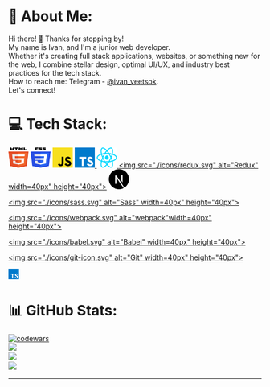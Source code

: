 # 💫 About Me:
Hi there! 👋 Thanks for stopping by!<br>My name is Ivan, and  I'm a junior web developer.<br>Whether it's creating full stack applications, websites, or something new for the web, I combine stellar design, optimal UI/UX, and industry best practices for the tech stack.<br>How to reach me: Telegram - [@ivan_veetsok](https://t.me/ivan_veetsok).<br>Let's connect!


# 💻 Tech Stack:
<a href="https://www.w3.org/TR/html5/" title="HTML5"><img src="./icons/html-5.svg" alt="HTML5" width="40px" height="40px"></a>
<a href="https://www.w3.org/TR/CSS/" title="CSS3"><img src="./icons/css-3.svg" alt="CSS3" width="40px" height="40px"></a>
<a href="https://developer.mozilla.org/en-US/docs/Web/JavaScript" title="JavaScript"><img src="./icons/javascript.svg" alt="JavaScript" width="40px" height="40px"></a>
<a href="https://www.typescriptlang.org/" title="Typescript">
  <img src="https://github.com/veetsok/veetsok/blob/main/icons/typescript-icon.svg" alt="Typescript" width="40px" height="40px">
</a>
<a href="https://reactjs.org/" title="React">
  <img src="./icons/react.svg" alt="React" width="40px" height="40px">
</a>
<a href="https://redux.js.org/" title="Redux"><img src="./icons/redux.svg" alt="Redux" width=40px" height="40px"></a>
<a href="https://nextjs.org/" title="Next.js"><img src="https://github.com/veetsok/veetsok/blob/main/icons/nextjs-icon.svg" alt="Next.js" width="40px" height="40px"></a>

  <a href="https://sass-lang.com/" title="Sass"><img src="./icons/sass.svg" alt="Sass" width=40px" height="40px"></a>

  <a href="https://webpack.js.org/" title="webpack"><img src="./icons/webpack.svg" alt="webpack"width=40px" height="40px"></a>

  <a href="https://babeljs.io/" title="Babel"><img src="./icons/babel.svg" alt="Babel" width=40px" height="40px"></a>

  <a href="https://git-scm.com/" title="Git"><img src="./icons/git-icon.svg" alt="Git" width=40px" height="40px"></a>

  <a href="https://www.typescriptlang.org/" title="Typescript"><img src="./icons/typescript-icon.svg" alt="Typescript" width="21px" height="21px"></a>

# 📊 GitHub Stats:
[![codewars](https://www.codewars.com/users/veetsok/badges/large)](https://www.codewars.com/users/veetsok)</br>
![](https://github-readme-stats.vercel.app/api?username=veetsok&theme=dark&hide_border=false&include_all_commits=true&count_private=true)<br/>
![](https://github-readme-streak-stats.herokuapp.com/?user=veetsok&theme=dark&hide_border=false)<br/>
![](https://github-readme-stats.vercel.app/api/top-langs/?username=veetsok&theme=dark&hide_border=false&include_all_commits=true&count_private=true&layout=compact)<br/>



---
